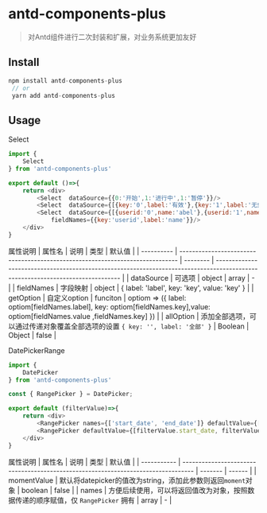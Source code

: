 # antd-components-plus
> 对Antd组件进行二次封装和扩展，对业务系统更加友好

## Install 
```js
npm install antd-components-plus 
 // or
 yarn add antd-components-plus
```

## Usage

Select
```js
import {
    Select
} from 'antd-components-plus'

export default ()=>{
    return <div>
        <Select  dataSource={{0:'开始',1:'进行中',1:'暂停'}}/>
        <Select  dataSource={[{key:'0',label:'有效'},{key:'1',label:'无效'}]}/>
        <Select  dataSource={[{userid:'0',name:'abel'},{userid:'1',name:'Li Lei'}]} 
            fieldNames={{key:'userid',label:'name'}}/>
    </div>
}
```
属性说明
| 属性名     | 说明                                                                          | 类型     | 默认值                                                                                                                         |
| ---------- | ----------------------------------------------------------------------------- | -------- | ------------------------------------------------------------------------------------------------------------------------------ |
| dataSource | 可选项                                                                        | object   | array                                                                                                                          | -     |
| fieldNames | 字段映射                                                                      | object   | { label: 'label', key: 'key', value: 'key' }                                                                                   |
| getOption  | 自定义option                                                                  | funciton | optiom => ({   label: optiom[fieldNames.label], key: optiom[fieldNames.key],value: optiom[fieldNames.value ,fieldNames.key] }) |
| allOption  | 添加全部选项，可以通过传递对象覆盖全部选项的设置 `{ key: '', label: '全部' }` | Boolean  | Object                                                                                                                         | false |

DatePickerRange
```js
import {
    DatePicker
} from 'antd-components-plus'

const { RangePicker } = DatePicker;

export default (filterValue)=>{
    return <div>
        <RangePicker names={['start_date', 'end_date']} defaultValue={[filterValue.start_date, filterValue.end_date]} />
        <RangePicker defaultValue={[filterValue.start_date, filterValue.end_date]} />
    </div>
}

```
属性说明
| 属性名      | 说明                                                                              | 类型    | 默认值 |
| ----------- | --------------------------------------------------------------------------------- | ------- | ------ |
| momentValue | 默认将datepicker的值改为string，添加此参数则返回`moment`对象                      | boolean | false  |
| names       | 方便后续使用，可以将返回值改为对象，按照数据传递的顺序赋值，仅 `RangePicker` 拥有 | array   | -      |
